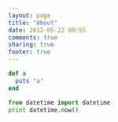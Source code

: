 ```yaml
---
layout: page
title: "About"
date: 2012-05-22 09:55
comments: true
sharing: true
footer: true
---
```

``` ruby
def a
  puts "a"
end
```

``` python
from datetime import datetime
print datetime.now()
```
